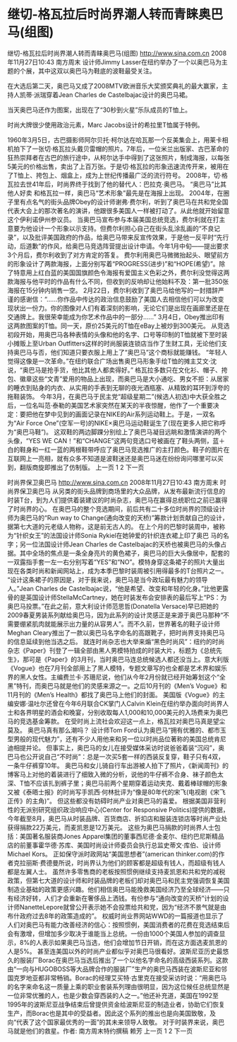 # 继切-格瓦拉后时尚界潮人转而青睐奥巴马(组图)

继切-格瓦拉后时尚界潮人转而青睐奥巴马(组图)
http://www.sina.com.cn  2008年11月27日10:43  南方周末
设计师Jimmy Lasser在纽约举办了一个以奥巴马为主题的个展，其中这双以奥巴马为鞋底的波鞋最受关注。

在大选后第二天，奥巴马又成了2008MTV欧洲音乐大奖颁奖典礼的最大赢家，主持人凯蒂·派瑞穿着Jean Charles de Castelbajac设计的奥巴马裙。

当天奥巴马还作为图案，出现在了“30秒到火星”乐队成员的T恤上。

时尚大牌很少使用政治元素，Marc Jacobs设计的希拉里T恤属于特例。

1960年3月5日，古巴摄影师阿尔贝托·柯尔达在哈瓦那一个反美集会上，用莱卡相机拍下了一张切·格瓦拉头戴贝雷帽的照片。7年后，一位米兰出版家、古巴革命的狂热崇拜者在古巴的旅行途中，从柯尔达手中得到了这张照片，制成海报，以每张5美元的价格出售，卖出了上百万张。于是切·格瓦拉的形象迅速流传开来，被用在了T恤上、挎包上、烟盒上，成为上世纪传播最广泛的流行符号。
2008年，切·格瓦拉去世41年后，时尚界终于找到了他的替代人：巴拉克·奥巴马。
“奥巴马”比其他人好卖
和格瓦拉一样，奥巴马“艺术形象”最先是在海报上出现。
2004年，在圈子里有点名气的街头品牌Obey的设计师谢弗·费尔利，听到了奥巴马在共和党全国代表大会上的那次著名的演讲，他跟很多美国人一样被打动了。从此他就开始留意这个伊利诺伊州参议员。
当奥巴马宣布参与本届美国总统竞选，费尔利就在打主意要为他设计一个形象以示支持。但费尔利担心自己在街头乱涂乱画的“不良记录”，以及批评美国政府的作品，给奥巴马带来反宣传效果，于是他一反平时“先行动，后道歉”的作风，给奥巴马竞选阵营提出设计申请。今年1月中旬——提出要求3个月后，费尔利收到了对方肯定的答复。
费尔利用奥巴马微微抬起头、眼望前方的形象设计了两款海报，上面分别写着“PROGRESS(进步)”和“HOPE(希望)”。除了特意用上红白蓝的美国国旗颜色令海报有爱国主义色彩之外，费尔利没觉得这两款海报与他平时的作品有什么不同，但收到的反响却让他始料不及：第一批350张海报在15分钟内销售一空。
2月22日，费尔利收到了奥巴马给他写的一封措辞严谨的感谢信：“……你作品中传达的政治信息鼓励了美国人去相信他们可以为改变现状出一份力。你的图像对人们有着深刻的影响，无论它们是出现在画廊里还是在交通牌上。我很荣幸能成为你艺术作品中的一部分……”
3月4日，Obey推出印有这两款图案的T恤。同一天，原价25美元的T恤在eBay上被炒到300美元。
从竞选初段开始，用奥巴马各种表情的头像和他的名字、口号等印制的T恤就被下至时装小摊贩上至Urban Outfitters这样的时尚服装连锁店当作了生财工具，无论他们支持奥巴马与否，他们知道只要衣服上用上了“奥巴马”这个商标就能赚钱。
“年轻人觉得这像是一次革命。”在纽约联合广场出售奥巴马形象手绘T恤的摊主艾文·沈说，“奥巴马是抢手货，他比其他人都卖得好。”
格瓦拉多数只在文化衫、帽子、挎包、徽章这些“文青”爱用的物品上出现，而奥巴马是大小通吃、男女不拒：从居家的睡衣到贴身的内衣、从实用的手表到无聊的夜光酒瓶塞、从精致的耳环到浮夸的拖鞋装饰。
今年3月，在奥巴马于民主党“超级星期二”(候选人初选)中大获全胜之后，一位名叫范·泰勒的美国艺术家突然在某天的半夜惊醒，他作了一个重要决定：要把他在梦中见到的画面记录在NIKE的Air系列运动鞋上。于是，一双名为“Air Force One”(空军一号)的NIKE×奥巴马运动鞋诞生了(现在更多人把它称呼为“奥巴马鞋”)。
这双鞋的两边脚踝分别绘上了奥巴马凝目远眺和激情演讲的两个头像，“YES WE CAN！”和“CHANGE”这两句竞选口号被画在了鞋头两侧，蓝＋白的鞋身和一红一蓝的两根鞋带呼应了奥巴马竞选推广的主打颜色。鞋子的图片在互联网上一亮相，就有众多不知道是波鞋迷还是奥巴马迷在纷纷询问哪里可以买到，翻版商旋即推出了仿制版。
上一页
1
2
下一页

时尚界保卫奥巴马
http://www.sina.com.cn  2008年11月27日10:43  南方周末
时尚界保卫奥巴马
从另类的街头品牌到商场里的大众品牌，从发布最新流行信息的时装T台，到为人们提供着装建议的时尚杂志，奥巴马在赢得总统职位之前已赢得了时尚界的心。
在奥巴马的整个竞选期间，前后共有二十多位时尚界的顶级设计师为奥巴马的“Run way to Change(通向改变的天桥)”筹款计划贡献自己的设计，据第七大道的元老级人物称，这是前无古人的。
在上个月的巴黎时装周中，被称为“针织女王”的法国设计师Sonia Rykiel在她钟爱的针织连衣裙上印了奥巴 马的名字；另一位法国设计师Jean Charles de Castelbajac的天桥也被奥巴马的头像占据。其中全场的焦点是一条全身亮片的黄色裙子，奥巴马的巨大头像居中，配套的一双露指手套一左一右分别写着“YES”和“NO”。模特身穿这条裙子的照片大量出现在各类时尚和新闻网站上，成为本季巴黎时装周被引用得最多的T台照片之一。
“设计这条裙子的原因是，对于我来说，奥巴马是当今政坛最有魅力的领导人。”Jean Charles de Castelbajac说，“他是希望、改变和年轻的化身。”比他更露骨的是英国设计师StellaMcCartney，她在时装发布会安排表的最后写上“PS：为奥巴马投票。”在此之前，意大利设计师范思哲(Donatella Versace)早已把她的2009春夏男装系列献给奥巴马，因为此系列的设计灵感正是来源于奥巴马那种“不需要绷紧肌肉就能展示出力量的从容男人”。而不久前，世界著名的鞋子设计师Meghan Cleary推出了一款以奥巴马名字命名的高跟靴子，把时尚界支持奥巴马的信息延续到他当选之后。
就连时尚杂志也大举来煽“黑色时尚风”：纽约的时尚杂志《Paper》刊登了一辑全部由黑人男模特拍成的时装大片，标题为《总统先生》，那可是《Paper》的3月刊，当时奥巴马连总统候选人都还没当上。意大利版《Vogue》也在7月刊全部用上了黑人模特，专题文章写的也全都是艺术界和娱乐界的黑人女性。主编费兰卡·苏珊尼说，他们从今年2月份就已经开始筹划这个“全黑”特刊，而奥巴马就是他们的灵感来源之一。之后10月刊的《Men’s Vogue》和11月刊的《Men’s Health》都找了奥巴马上他们的封面。
美国版《Vogue》的主编安娜·温吐尔还曾在今年6月联合CK掌门人Calvin Klein在纽约举办面向时尚界人士和各界明星的酒会和晚宴，分别收取每人1,000和10,000美元的入场费来为奥巴马的竞选基金筹款。
在受时尚上流社会欢迎这一点上，格瓦拉对奥巴马真是望尘莫及。
奥巴马真有那么潮吗？
设计师Tom Ford认为奥巴马“拥有优雅的、都市玉型男般的现代魅力”，还有不少人用他来和另一位以时尚品位著称的美国总统肯尼迪相提并论。
但事实上，奥巴马的女儿在接受媒体采访时说爸爸着装“沉闷”，奥巴马也公开说自己“不时尚”：总是一次买5套一样的西装反复穿，鞋子只有4双，一条牛仔裤穿10年。
奥巴马和女儿骑自行车出游被人拍下了照片，《新闻周刊》的博客马上对他的着装进行了细致入微的分析，说他的牛仔裤不合身、袜子颜色太深、T恤不应该扎到裤子里；奥巴马前两个星期穿着运动夹克、戴着棒球帽的形象又被《泰晤士报》的时尚写手凯西·何林批评为“像是80年代的宋飞(电视剧《宋飞正传》的主角)”。
但这些都没有妨碍时尚产业对奥巴马的喜爱。
根据美国非营利性的无派别研究组织政治响应中心(Center for Responsive Politics)提供的数据，今年截至8月，奥巴马从时装品牌、百货商店、折扣店和服装连锁店等时尚产业处获得捐款22万美元，而麦凯恩是12万美元。
这些为奥巴马捐款的时尚界人士包括：美国著名服装商Jones Apparel集团的董事西尼德·金麦尔、纽约巴尼斯精品店的前董事霍华德·苏库、美国时尚设计师委员会执行总监史蒂文·库伯、设计师Michael Kors。
正如保守派时政网站“美国思想者”(american thinker.com)的作者克拉丽斯·费德曼所说，时尚界认为他们的顾客都是超级有钱人，而超级有钱人都是左翼人士。
虽然许多零售商的老板按照惯例继续支持麦凯恩和共和党的减税政策，但第七大道的设计师和时装品牌的老板们却对奥巴马和民主党强调恢复美国制造业基础的政策更感兴趣。他们相信奥巴马能挽救美国经济乃至全球经济——只有经济好转，人们才会重新在奢侈品上洒钱。有份参与“通向改变的天桥”计划的设计师NanetteLepore就曾公开表示她不会投票给共和党，因为“经济不景气就是由布什政府过去8年的政策造成的”。
权威时尚业界网站WWD的一篇报道也显示了人们对奥巴马有能力改善经济的信心：按照惯例，美国消费者的花费在竞选结束后会有激增，但增加多少取决于谁能当上总统。一份由1000个美国人参加的调查显示，8%的人表示如果奥巴马当选，他们会增加节日开销，而在这方面选麦凯恩的人是5%。
甚至连美国以外的时尚产业都似乎对奥巴马很看好。波斯尼亚历史最悠久的服装厂Borac在奥巴马当选后推出了一个以他名字命名的高级西装系列。这款由“一向与HUGOBOSS等大品牌合作的服装厂”生产的奥巴马西装在波斯尼亚和邻国克罗地亚都非常畅销。Borac的经理艾买特·古里克在接受采访时说：“用奥巴马的名字来命名这一质量上乘的职业套装系列理由很明显，因为这位候任总统显然是一位非常优雅的人，也是少数会穿西装的人之一。”他还补充道，美国在1992至1995年的波斯尼亚战争结束后曾提供资金给波斯尼亚的制造业者，协助它们恢复生产，而Borac也是其中的受益者。因此这个系列的推出也是向美国致敬，及向“代表了这个国家最优秀的一面”的其未来领导人致敬。
对于时装界来说，奥巴马就是他们的救星。作者: 南方周末特约撰稿 赖芳
上一页
1
2
下一页

